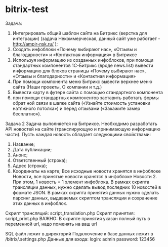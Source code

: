 # bitrix-test

Задача:
1)	Интегрировать общий шаблон сайта на Битрикс (верстка для интеграции) (задача Некоммерческая, данный сайт уже работает - http://ampir-nsk.ru/ );
2)	Создать инфоблоки «Почему выбирают нас», «Отзывы и благодарности» и «Контактная информация» в Битриксе 
3)	Используя информацию из созданных инфоблоков, при помощи стандартных компонентов 1С-Битрикс (вроде news.list) вывести информацию для блоков страницы «Почему выбирают нас», «Отзывы и благодарности» и «Контактная информация»
4)	При помощи компонента меню Битрикс вывести верхнее меню сайта (Наши проекты, О компании и т.д.)
5)	Вывести карту в футере сайта с помощью стандартного компонента
6)	при помощи стандартных компонентов заставить работать формы обрат 	ной связи в шапке сайта («Узнайте стоимость установки натяжного потолка») и перед отзывами («Закажите замер бесплатно»).

Задача 2
Задача выполняется на Битриксе.
Необходимо разработать API новостей на сайте (транслирующую и принимающую информацию части). Пусть каждая новость обладает следующими свойствами:
1)	Название;
2)	Дата публикации;
3)	Анонс;
4)	Ответственный (строка);
5)	Адрес (строка);
6)	Координаты на карте;
Все исходные новости хранятся в инфоблоке Новости, все принятые новости хранятся в инфоблоке Новости 2. При этом, 1 новость = 1 элемент инфоблока.
В рамках скрипта трансляции данных, нужно сделать вывод последних 10 новостей в формате JSON.
В рамках скрипта принятия данных нужно сделать парсинг данных, выдаваемых скриптом трансляции и сохранение этих данных в инфоблок.

Скрипт трансляций: script_translation.php 
Скрипт принятия: script_print.php 
ВАЖНО: В скрипте принятия указан полный путь в переменной url, надо поменять на ваш url

SQL файл лежит в директорий
Подключение к базе данных лежит в /bitrix/.settings.php
Данные для входа:
login: admin
password: 123456

